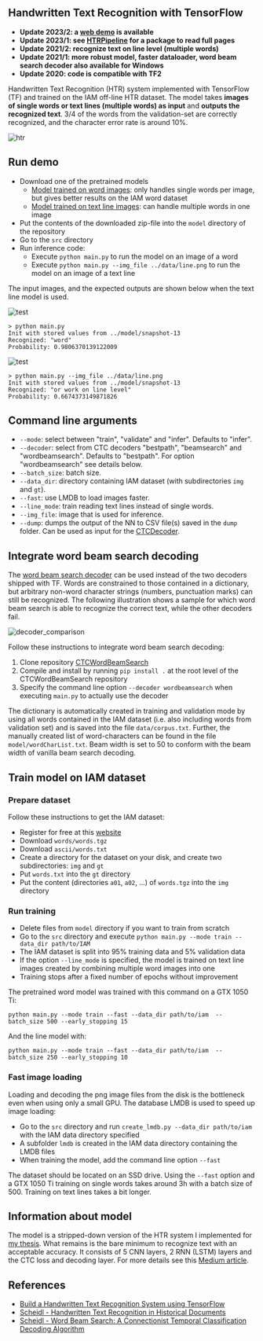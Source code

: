 ## Handwritten Text Recognition with TensorFlow

* **Update 2023/2: a [web demo](https://githubharald.github.io/text_reader.html) is available**
* **Update 2023/1: see [HTRPipeline](https://github.com/githubharald/HTRPipeline) for a package to read full pages**
* **Update 2021/2: recognize text on line level (multiple words)**
* **Update 2021/1: more robust model, faster dataloader, word beam search decoder also available for Windows**
* **Update 2020: code is compatible with TF2**


Handwritten Text Recognition (HTR) system implemented with TensorFlow (TF) and trained on the IAM off-line HTR dataset.
The model takes **images of single words or text lines (multiple words) as input** and **outputs the recognized text**.
3/4 of the words from the validation-set are correctly recognized, and the character error rate is around 10%.

![htr](./doc/htr.png)


## Run demo

* Download one of the pretrained models
  * [Model trained on word images](https://www.dropbox.com/s/mya8hw6jyzqm0a3/word-model.zip?dl=1): 
    only handles single words per image, but gives better results on the IAM word dataset
  * [Model trained on text line images](https://www.dropbox.com/s/7xwkcilho10rthn/line-model.zip?dl=1):
    can handle multiple words in one image
* Put the contents of the downloaded zip-file into the `model` directory of the repository  
* Go to the `src` directory 
* Run inference code:
  * Execute `python main.py` to run the model on an image of a word
  * Execute `python main.py --img_file ../data/line.png` to run the model on an image of a text line

The input images, and the expected outputs are shown below when the text line model is used.

![test](./data/word.png)
```
> python main.py
Init with stored values from ../model/snapshot-13
Recognized: "word"
Probability: 0.9806370139122009
```

![test](./data/line.png)

```
> python main.py --img_file ../data/line.png
Init with stored values from ../model/snapshot-13
Recognized: "or work on line level"
Probability: 0.6674373149871826
```

## Command line arguments
* `--mode`: select between "train", "validate" and "infer". Defaults to "infer".
* `--decoder`: select from CTC decoders "bestpath", "beamsearch" and "wordbeamsearch". Defaults to "bestpath". For option "wordbeamsearch" see details below.
* `--batch_size`: batch size.
* `--data_dir`: directory containing IAM dataset (with subdirectories `img` and `gt`).
* `--fast`: use LMDB to load images faster.
* `--line_mode`: train reading text lines instead of single words.
* `--img_file`: image that is used for inference.
* `--dump`: dumps the output of the NN to CSV file(s) saved in the `dump` folder. Can be used as input for the [CTCDecoder](https://github.com/githubharald/CTCDecoder).


## Integrate word beam search decoding

The [word beam search decoder](https://repositum.tuwien.ac.at/obvutwoa/download/pdf/2774578) can be used instead of the two decoders shipped with TF.
Words are constrained to those contained in a dictionary, but arbitrary non-word character strings (numbers, punctuation marks) can still be recognized.
The following illustration shows a sample for which word beam search is able to recognize the correct text, while the other decoders fail.

![decoder_comparison](./doc/decoder_comparison.png)

Follow these instructions to integrate word beam search decoding:

1. Clone repository [CTCWordBeamSearch](https://github.com/githubharald/CTCWordBeamSearch)
2. Compile and install by running `pip install .` at the root level of the CTCWordBeamSearch repository
3. Specify the command line option `--decoder wordbeamsearch` when executing `main.py` to actually use the decoder

The dictionary is automatically created in training and validation mode by using all words contained in the IAM dataset (i.e. also including words from validation set) and is saved into the file `data/corpus.txt`.
Further, the manually created list of word-characters can be found in the file `model/wordCharList.txt`.
Beam width is set to 50 to conform with the beam width of vanilla beam search decoding.


## Train model on IAM dataset

### Prepare dataset
Follow these instructions to get the IAM dataset:

* Register for free at this [website](http://www.fki.inf.unibe.ch/databases/iam-handwriting-database)
* Download `words/words.tgz`
* Download `ascii/words.txt`
* Create a directory for the dataset on your disk, and create two subdirectories: `img` and `gt`
* Put `words.txt` into the `gt` directory
* Put the content (directories `a01`, `a02`, ...) of `words.tgz` into the `img` directory

### Run training

* Delete files from `model` directory if you want to train from scratch
* Go to the `src` directory and execute `python main.py --mode train --data_dir path/to/IAM`
* The IAM dataset is split into 95% training data and 5% validation data  
* If the option `--line_mode` is specified, 
  the model is trained on text line images created by combining multiple word images into one  
* Training stops after a fixed number of epochs without improvement

The pretrained word model was trained with this command on a GTX 1050 Ti:
```
python main.py --mode train --fast --data_dir path/to/iam  --batch_size 500 --early_stopping 15
```

And the line model with:
```
python main.py --mode train --fast --data_dir path/to/iam  --batch_size 250 --early_stopping 10
```


### Fast image loading
Loading and decoding the png image files from the disk is the bottleneck even when using only a small GPU.
The database LMDB is used to speed up image loading:
* Go to the `src` directory and run `create_lmdb.py --data_dir path/to/iam` with the IAM data directory specified
* A subfolder `lmdb` is created in the IAM data directory containing the LMDB files
* When training the model, add the command line option `--fast`

The dataset should be located on an SSD drive.
Using the `--fast` option and a GTX 1050 Ti training on single words takes around 3h with a batch size of 500.
Training on text lines takes a bit longer.


## Information about model

The model is a stripped-down version of the HTR system I implemented for [my thesis]((https://repositum.tuwien.ac.at/obvutwhs/download/pdf/2874742)).
What remains is the bare minimum to recognize text with an acceptable accuracy.
It consists of 5 CNN layers, 2 RNN (LSTM) layers and the CTC loss and decoding layer.
For more details see this [Medium article](https://towardsdatascience.com/2326a3487cd5).


## References
* [Build a Handwritten Text Recognition System using TensorFlow](https://towardsdatascience.com/2326a3487cd5)
* [Scheidl - Handwritten Text Recognition in Historical Documents](https://repositum.tuwien.ac.at/obvutwhs/download/pdf/2874742)
* [Scheidl - Word Beam Search: A Connectionist Temporal Classification Decoding Algorithm](https://repositum.tuwien.ac.at/obvutwoa/download/pdf/2774578)

